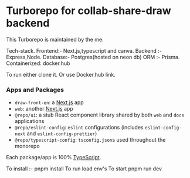 # Turborepo for collab-share-draw backend

This Turborepo is maintained by the me.

Tech-stack.
Frontend:- Next.js,typescript and canva.
Backend :- Express,Node.
Database:- Postgres(hosted on neon db)
ORM :- Prisma.
Containerized: docker.hub

To run either clone it.
Or use Docker.hub link.

### Apps and Packages

- `draw-front-en`: a [Next.js](https://nextjs.org/) app
- `web`: another [Next.js](https://nextjs.org/) app
- `@repo/ui`: a stub React component library shared by both `web` and `docs` applications
- `@repo/eslint-config`: `eslint` configurations (includes `eslint-config-next` and `eslint-config-prettier`)
- `@repo/typescript-config`: `tsconfig.json`s used throughout the monorepo

Each package/app is 100% [TypeScript](https://www.typescriptlang.org/).

To install :- pnpm install
To run load env's 
To start pnpm run dev
